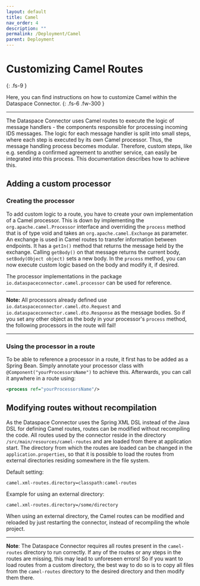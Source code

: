 ```yaml
---
layout: default
title: Camel
nav_order: 4
description: ""
permalink: /Deployment/Camel
parent: Deployment
---
```


# Customizing Camel Routes
{: .fs-9 }

Here, you can find instructions on how to customize Camel within the Dataspace Connector.
{: .fs-6 .fw-300 }

---

The Dataspace Connector uses Camel routes to execute the logic of message handlers - the components
responsible for processing incoming IDS messages. The logic for each message handler is split into
small steps, where each step is executed by its own Camel processor. Thus, the message handling
process becomes modular. Therefore, custom steps, like e.g. sending a confirmed agreement to another
service, can easily be integrated into this process. This documentation describes how to achieve
this.

## Adding a custom processor

### Creating the processor

To add custom logic to a route, you have to create your own implementation of a Camel processor.
This is down by implementing the `org.apache.camel.Processor` interface and overriding the `process`
method that is of type void and takes an `org.apache.camel.Exchange` as parameter. An exchange is
used in Camel routes to transfer information between endpoints. It has a `getIn()` method that
returns the message held by the exchange. Calling `getBody()` on that message returns the current
body, `setBody(Object object)` sets a new body. In the `process` method, you can now execute custom
logic based on the body and modify it, if desired.

The processor implementations in the package `io.dataspaceconnector.camel.processor` can be used for
reference.

---

**Note:** All processors already defined use `io.dataspaceconnector.camel.dto.Request` and
`io.dataspaceconnector.camel.dto.Response` as the message bodies. So if you set any other object as
the body in your processor's `process` method, the following processors in the route will fail!

---

### Using the processor in a route

To be able to reference a processor in a route, it first has to be added as a Spring Bean. Simply
annotate your processor class with `@Component("yourProcessorsName")` to achieve this. Afterwards,
you can call it anywhere in a route using:

```xml
<process ref="yourProcessorsName"/>
```


## Modifying routes without recompilation

As the Dataspace Connector uses the Spring XML DSL instead of the Java DSL for defining Camel
routes, routes can be modified without recompiling the code. All routes used by the connector reside
in the directory `/src/main/resources/camel-routes` and are loaded from there at application start.
The directory from which the routes are loaded can be changed in the `application.properties`, so
that it is possible to load the routes from external directories residing somewhere in the file
system.

Default setting:
```properties
camel.xml-routes.directory=classpath:camel-routes
```

Example for using an external directory:
```properties
camel.xml-routes.directory=/some/directory
```

When using an external directory, the Camel routes can be modified and reloaded by just restarting
the connector, instead of recompiling the whole project.

---

**Note**: The Dataspace Connector requires all routes present in the `camel-routes` directory to run
correctly. If any of the routes or any steps in the routes are missing, this may lead to unforeseen
errors! So if you want to load routes from a custom directory, the best way to do so is to copy all
files from the `camel-routes` directory to the desired directory and then modify them there.
